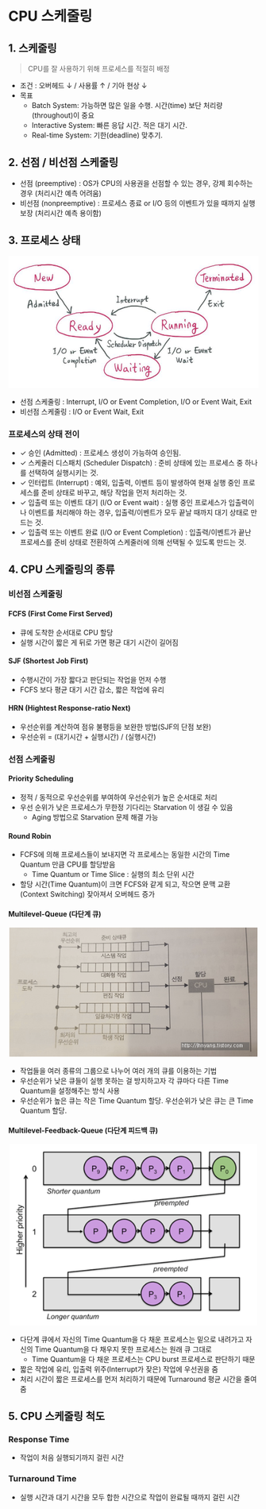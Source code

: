 # CPU 스케줄링
## 1. 스케줄링
> CPU를 잘 사용하기 위해 프로세스를 적절히 배정

- 조건 : 오버헤드 ↓ / 사용률 ↑ / 기아 현상 ↓
- 목표
  - Batch System: 가능하면 많은 일을 수행. 시간(time) 보단 처리량(throughout)이 중요
  - Interactive System: 빠른 응답 시간. 적은 대기 시간.
  - Real-time System: 기한(deadline) 맞추기.

## 2. 선점 / 비선점 스케줄링
- 선점 (preemptive) : OS가 CPU의 사용권을 선점할 수 있는 경우, 강제 회수하는 경우 (처리시간 예측 어려움)
- 비선점 (nonpreemptive) : 프로세스 종료 or I/O 등의 이벤트가 있을 때까지 실행 보장 (처리시간 예측 용이함)

## 3. 프로세스 상태
<p align="center"><img src="../images/os_process_state.jpeg" width="600"></p>

- 선점 스케줄링 : Interrupt, I/O or Event Completion, I/O or Event Wait, Exit
- 비선점 스케줄링 : I/O or Event Wait, Exit

### 프로세스의 상태 전이
- ✓ 승인 (Admitted) : 프로세스 생성이 가능하여 승인됨.
- ✓ 스케줄러 디스패치 (Scheduler Dispatch) : 준비 상태에 있는 프로세스 중 하나를 선택하여 실행시키는 것.
- ✓ 인터럽트 (Interrupt) : 예외, 입출력, 이벤트 등이 발생하여 현재 실행 중인 프로세스를 준비 상태로 바꾸고, 해당 작업을 먼저 처리하는 것.
- ✓ 입출력 또는 이벤트 대기 (I/O or Event wait) : 실행 중인 프로세스가 입출력이나 이벤트를 처리해야 하는 경우, 입출력/이벤트가 모두 끝날 때까지 대기 상태로 만드는 것.
- ✓ 입출력 또는 이벤트 완료 (I/O or Event Completion) : 입출력/이벤트가 끝난 프로세스를 준비 상태로 전환하여 스케줄러에 의해 선택될 수 있도록 만드는 것.

## 4. CPU 스케줄링의 종류
### 비선점 스케줄링
#### FCFS (First Come First Served)
- 큐에 도착한 순서대로 CPU 할당
- 실행 시간이 짧은 게 뒤로 가면 평균 대기 시간이 길어짐
#### SJF (Shortest Job First)
- 수행시간이 가장 짧다고 판단되는 작업을 먼저 수행
- FCFS 보다 평균 대기 시간 감소, 짧은 작업에 유리
#### HRN (Hightest Response-ratio Next)
- 우선순위를 계산하여 점유 불평등을 보완한 방법(SJF의 단점 보완)
- 우선순위 = (대기시간 + 실행시간) / (실행시간)

### 선점 스케줄링
#### Priority Scheduling
- 정적 / 동적으로 우선순위를 부여하여 우선순위가 높은 순서대로 처리
- 우선 순위가 낮은 프로세스가 무한정 기다리는 Starvation 이 생길 수 있음
  - Aging 방법으로 Starvation 문제 해결 가능

#### Round Robin
- FCFS에 의해 프로세스들이 보내지면 각 프로세스는 동일한 시간의 Time Quantum 만큼 CPU를 할당받음
  - Time Quantum or Time Slice : 실행의 최소 단위 시간
- 할당 시간(Time Quantum)이 크면 FCFS와 같게 되고, 작으면 문맥 교환 (Context Switching) 잦아져서 오버헤드 증가

#### Multilevel-Queue (다단계 큐)
<p align="center"><img src="../images/os_multilevel_queue.png" width="500"></p>

- 작업들을 여러 종류의 그룹으로 나누어 여러 개의 큐를 이용하는 기법
- 우선순위가 낮은 큐들이 실행 못하는 걸 방지하고자 각 큐마다 다른 Time Quantum을 설정해주는 방식 사용
- 우선순위가 높은 큐는 작은 Time Quantum 할당. 우선순위가 낮은 큐는 큰 Time Quantum 할당.

#### Multilevel-Feedback-Queue (다단계 피드백 큐)
<p align="center"><img src="../images/os_multilevel_feedback_queue.png" width="500"></p>

- 다단계 큐에서 자신의 Time Quantum을 다 채운 프로세스는 밑으로 내려가고 자신의 Time Quantum을 다 채우지 못한 프로세스는 원래 큐 그대로
  - Time Quantum을 다 채운 프로세스는 CPU burst 프로세스로 판단하기 때문
- 짧은 작업에 유리, 입출력 위주(Interrupt가 잦은) 작업에 우선권을 줌
- 처리 시간이 짧은 프로세스를 먼저 처리하기 때문에 Turnaround 평균 시간을 줄여줌

## 5. CPU 스케줄링 척도
### Response Time
- 작업이 처음 실행되기까지 걸린 시간
### Turnaround Time
- 실행 시간과 대기 시간을 모두 합한 시간으로 작업이 완료될 때까지 걸린 시간
